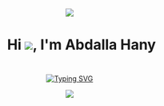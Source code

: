 <!-- Container div to center content -->
<div style="display: flex; justify-content: center; align-items: center; flex-direction: column; height: 100vh;">

  <!--horizontal divider(gradiant)-->
  <img src="https://user-images.githubusercontent.com/73097560/115834477-dbab4500-a447-11eb-908a-139a6edaec5c.gif">

  <!-- Centering the header -->
  <div id="user-content-toc">
<h1 align="center">	  
    <ul align="center">
      <summary>
Hi <img src="https://media.giphy.com/media/hvRJCLFzcasrR4ia7z/giphy.gif" width="40px" style="vertical-align: middle;">, I'm Abdalla Hany</h1>
      </summary>
    </ul>   
  </div>


  <!-- Typing SVG centered -->
  <p align="center">
    <a href="https://git.io/typing-svg"><img src="https://readme-typing-svg.demolab.com?font=Fira+Code&pause=1000&color=D2A306&center=true&vCenter=true&random=false&width=600&lines=Software+Engineer;Fresh+Graduated+Mechatronics+Engineer;Always+learning+new+things;Using+Software+as+a+solution+for+every+Problem" alt="Typing SVG" /></a>
  </p>

  <!--horizontal divider(gradiant)-->
  <img src="https://user-images.githubusercontent.com/73097560/115834477-dbab4500-a447-11eb-908a-139a6edaec5c.gif">
  
</div>

## <img src = "https://i.pinimg.com/originals/3f/7e/4e/3f7e4eff7c96e9fe4b8b4b1ff3f7bdb5.gif" width = 6.5%> About me

<img align="right" src="https://github.com/7oSkaaa/7oSkaaa/blob/main/Images/Right_Side.gif?raw=true" width=30%>

<br><br>
- 👨‍💻 I'm a Software Engineer Interested in `Embedded Bare Metal` and `Embedded linux`.
- :school: I am a `Fresh Graduate Mechatronics Engineer`.
- ✍🏻 I love using Software as a solution for every Problem.
- 🤓 Always learning new things.
- :thinking: I’m currently open for a new `job opportunity`, this is [MY RESUME](https://drive.google.com/file/d/1VBydo3sATCNfcVttpv6WO6KqB7h51ps8/view?usp=sharing).
<br>

 <img src="https://user-images.githubusercontent.com/73097560/115834477-dbab4500-a447-11eb-908a-139a6edaec5c.gif">

## <img src="https://raw.githubusercontent.com/0xAbdulKhalid/0xAbdulKhalid/main/assets/mdImages/handshake.gif" width="10%"> Connect with me
<p align="center">
	  &emsp;
	<a href="mailto:abdallahanyalsaid77@gmail.com"><img img src="https://img.shields.io/badge/Gmail-%23EA4335.svg?style=plastic&logo=Gmail&logoColor=white" alt="Gmail"width="120"/></a>
	  &emsp;
	<a href="https://github.com/abdalla-hany"><img src="https://img.shields.io/badge/github-%23181717.svg?style=plastic&logo=github&logoColor=white" alt="GitHub"width="130"/></a>
	  &emsp;
	<a href="https://wa.me/0201095316011"><img src="https://img.shields.io/badge/whatsapp-%2325D366.svg?style=plastic&logo=whatsapp&logoColor=white" alt="Whatsapp"width="150"/></a>
	  &emsp;
	<a href="https://www.linkedin.com/in/abdalla-hany-00b759205/"><img src="https://img.shields.io/badge/linkedin-%230A66C2.svg?style=plastic&logo=linkedin&logoColor=white" alt="LinkedIn"width="140"/></a>
	  &emsp;
	<a href="https://www.facebook.com/abdallajc8/"><img src="https://img.shields.io/badge/facebook-%231877F2.svg?style=plastic&logo=facebook&logoColor=white" alt="Facebook"width="150"/></a>
	  &emsp;
</p>


## <img src="https://media2.giphy.com/media/QssGEmpkyEOhBCb7e1/giphy.gif?cid=ecf05e47a0n3gi1bfqntqmob8g9aid1oyj2wr3ds3mg700bl&rid=giphy.gif" width ="3%"> My Skills

### <img src = "https://github.com/7oSkaaa/7oSkaaa/blob/main/Images/Programming_Languages.gif?raw=true" width=5%> Programming languages

<p align="center"> 
  &emsp; 
  <a href="https://www.cprogramming.com/" target="_blank"> 
    <img alt="C" src="https://img.shields.io/badge/C%20-%232370ED.svg?style=plastic&logo=c&logoColor=white"width="70"></a> 
  &emsp;
  <a href="https://www.w3schools.com/cpp/" target="_blank"> 
    <img alt="C++" src="https://img.shields.io/badge/C++%20-%2300599C.svg?style=plastic&logo=c%2B%2B&logoColor=white"width="110"></a> 
  &emsp;
   <a href="https://www.python.org" target="_blank">
    <img alt="Python" src="https://img.shields.io/badge/Python%20-%2314354C.svg?style=plastic&logo=python&logoColor=white"width="130"></a>
  &emsp;
   <a href="https://www.rust-lang.org/" target="_blank">
    <img alt="Rust" src="https://img.shields.io/badge/Rust%20-%23EA4335.svg?style=plastic&logo=Rust&logoColor=white"width="110"></a>	
</p>

 ### <img src = "https://github.com/7oSkaaa/7oSkaaa/blob/main/Images/Software_Tools.gif?raw=true" width=5%>  Software & Tools

<p align="center">
    <a href="https://git-scm.com/"><img alt="Git" src="https://img.shields.io/badge/Git%20-%23F05033.svg?style=plastic&logo=git&logoColor=white" width="80"></a>
    &emsp;
    <a href="https://github.com/"><img alt="GitHub" src="https://img.shields.io/badge/github-%23181717.svg?style=plastic&logo=github&logoColor=white" width="120"></a>
    &emsp;
    <a href="https://docs.google.com/"><img alt="Google Sheets" src="https://img.shields.io/badge/Google%20Sheets%20-%2334A853.svg?style=plastic&logo=google%20sheets&logoColor=white" width="190"></a>
    &emsp;
    <a href="https://cmake.org/"><img alt="CMake" src="https://img.shields.io/badge/Cmake-000000?style=plastic&logo=Cmake&logoColor=white" width="120"></a>
    &emsp;
    <a href="https://www.gnu.org/software/make/manual/make.html"><img alt="makefile" src="https://img.shields.io/badge/makefile-025635?style=plastic&logo=GNU%20Make&logoColor=white" width="110"></a>
    &emsp;
    <a href="https://stackoverflow.com/"><img alt="Stack Overflow" src="https://img.shields.io/badge/-Stack%20Overflow-FE7A16?style=plastic&logo=stack-overflow&logoColor=white" width="180"></a>
    &emsp;
    <a href="https://www.geeksforgeeks.org/"><img alt="Geekf For Geeks" src="https://img.shields.io/badge/geeksforgeeks-%230F9D58.svg?style=plastic&logo=geeksforgeeks&logoColor=white" width="180"></a>
    &emsp;
    <a href="https://linuxconfig.org/bash-scripting-tutorial"><img alt="bash script" src="https://img.shields.io/badge/bash%20script-%235586A4.svg?style=plastic&logo=GNU%20Bash&logoColor=white" width="150"></a>
    &emsp;
    <a href="https://www.docker.com/"><img alt="Docker" src="https://img.shields.io/badge/docker-003EC2.svg?&style=plastic&logo=docker&logoColor=white" width="110"></a>
    &emsp;
</p>

 ### <img src="https://community.facer.io/uploads/default/original/3X/8/7/8714404dbc0e26b3989e51cd986d7b3e2ead3c83.gif" width=5%>  Embedded Systems Bare Metal

<p align="center">
   &emsp; 
    <a href="https://www.cprogramming.com/" target="_blank"> 
    <img alt="Embedded C" src="https://img.shields.io/badge/Embedded C%20-%232370ED.svg?style=plastic&logo=c&logoColor=white"width="150"></a> 
    &emsp; 
    <a href="https://www.microchip.com/en-us/products/microcontrollers-and-microprocessors/8-bit-mcus/avr-mcus"><img alt="Atmel Avr" src="https://img.shields.io/badge/Atmel%20AVR-%23F05033.svg?style=plastic&logo=Microchip&logoColor=white" width="120"></a>
    &emsp;
    <a href="https://www.arduino.cc/"><img alt="Arduino" src="https://img.shields.io/badge/Arduino%20-008b8b.svg?style=plastic&logo=arduino&logoColor=white" width="130"></a>
    &emsp;
    <a href="https://www.labcenter.com/"><img alt="Proteus" src="https://img.shields.io/badge/Proteus-00296f?style=plastic&logo=Proteus&logoColor=white" width="120"></a>
    &emsp;
    <a href="https://www.freertos.org/about-RTOS.html"><img alt="RTOS" src="https://img.shields.io/badge/RTOS-00de3b?style=plastic&logo=RTOS&logoColor=white" width="70"></a>
    &emsp;
    <a href="https://www.rohde-schwarz.com/us/products/test-and-measurement/essentials-test-equipment/digital-oscilloscopes/understanding-uart_254524.html#:~:text=UART%20stands%20for%20universal%20asynchronous,and%20receive%20in%20both%20directions."><img alt="UART" src="https://img.shields.io/badge/-UART-FE7A16?style=plastic&logo=UART&logoColor=white" width="70"></a>
    &emsp;
    <a href="https://learn.sparkfun.com/tutorials/i2c/all"><img alt="I2C" src="https://img.shields.io/badge/I2C-000000.svg?style=plastic&logo=I2C&logoColor=white" width="50"></a>
    &emsp;
    <a href="https://learn.sparkfun.com/tutorials/serial-peripheral-interface-spi/all"><img alt="SPI" src="https://img.shields.io/badge/SPI-%230F9D58.svg?style=plastic&logo=SPI&logoColor=white" width="50"></a>
    &emsp;
</p>

 ### <img src="https://media.licdn.com/dms/image/C5612AQG-hSatusSeDg/article-cover_image-shrink_600_2000/0/1610367140269?e=2147483647&v=beta&t=K-VGA1dezt2asOxlOs6oDcbl7SMURmvMbvzH8vXMCvY" width=5%>  Embedded Linux

<p align="center">
   &emsp; 
    <a href="https://www.raspberrypi.org/" target="_blank"> 
    <img alt="Raspberry Pi" src="https://img.shields.io/badge/Raspberry%20Pi-BC001A.svg?style=plastic&logo=Raspberry pi&logoColor=white"width="180"></a> 
    &emsp; 
    <a href="https://www.qemu.org/"><img alt="Qemu" src="https://img.shields.io/badge/Qemu-FF4600.svg?style=plastic&logo=Qemu&logoColor=white" width="120"></a>
    &emsp;
    <a href="https://www.yoctoproject.org/"><img alt="Yocto Project" src="https://img.shields.io/badge/Yocto%20Project-0056DA.svg?style=plastic&logo=yocto&logoColor=white" width="160"></a>
    &emsp;
</p>

 ### <img src="https://encrypted-tbn0.gstatic.com/images?q=tbn:ANd9GcRgA6mlZ4GMDgAfs1JtfKMIadntBjJXBDWV-xUr91-eWiu88KNtd2d5Z7KNMf121Rn9OEQ&usqp=CAU" width=5%>  Testing & Debugging

<p align="center">
   &emsp; 
    <a href="#" target="_blank"> 
    <img alt="Manual Testing" src="https://img.shields.io/badge/Manual%20Testing-9B8100.svg?style=plastic&logo=testing&logoColor=white"width="160"></a> 
    &emsp; 
    <a href="#"><img alt="Unit Testing" src="https://img.shields.io/badge/Unit%20Testing-BC001A.svg?style=plastic&logo=Unit Testing&logoColor=white" width="135"></a>
    &emsp;
    <a href="https://www.sourceware.org/gdb/"><img alt="GDB" src="https://img.shields.io/badge/GDB-585858.svg?style=plastic&logo=gnu&logoColor=white" width="90"></a>
    &emsp;
    <a href="https://valgrind.org/"><img alt="Valgrind" src="https://img.shields.io/badge/Valgrind-E6E900.svg?style=plastic&logo=valgrind&logoColor=white" width="90"></a>
    &emsp;
    <a href="https://www.doxygen.nl/"><img alt="Doxygen" src="https://img.shields.io/badge/Doxygen-FE7A16.svg?style=plastic&logo=Doxygen&logoColor=white" width="130"></a>
    &emsp;
	<a href="https://github.com/google/googletest"><img alt="Google Testing" src="https://img.shields.io/badge/Google%20Testing-0056DA.svg?style=plastic&logo=Google&logoColor=white" width="180"></a>
    &emsp;
</p>

 ### <img src = "https://steemitimages.com/p/9RTqgzgfVW71fTRU48cXncZB7pmyTiTeiZpk4LMMXsJ9m752TZ4t73EEo7HMTcm8w43tPqSBoj?format=match&mode=fit" width=5%> IDEs
 
<p align="center">
  &emsp;
    <a href="https://code.visualstudio.com/"><img alt="Visual Studio Code" src="https://img.shields.io/badge/Visual%20Studio%20Code-0078d7.svg?style=plastic&logo=visual-studio-code&logoColor=white" width="240"></a>
  &emsp;
    <a href="https://www.codeblocks.org/"><img alt="code blocks" src="https://img.shields.io/badge/code%20blocks-%2366595C.svg?&style=plastic&logo=atom&logoColor=white" width="140"></a>
  &emsp;
    <a href="https://www.eclipse.org/downloads/"><img alt="Eclipse" src="https://img.shields.io/badge/eclipse%20ide-%232C2255.svg?&style=plastic&logo=eclipse%20ide&logoColor=white" width="160"/></a>
</p>

 ### <img src = "https://github.com/7oSkaaa/7oSkaaa/blob/main/Images/CP_PS.gif?raw=true" width=5%> Competitive Programming & Problem Solving
 
<p align="center">
  &emsp;
    <a href="https://codeforces.com/"><img alt = "Codeforces" src="https://img.shields.io/badge/codeforces%20-%231F8ACB.svg?style=plastic&logo=codeforces&logoColor=white" width="150"/></a>	
  &emsp;
    <a href="https://leetcode.com/u/abdallahanyalsaid77/"><img alt = "Leetcode" src="https://img.shields.io/badge/leetcode%20-%23FFA116.svg?style=plastic&logo=leetcode&logoColor=black" width="130"/></a>
  &emsp;
    <a href="https://www.hackerrank.com/profile/abdallahanyalsa1"><img alt = "hackerrank" src="https://img.shields.io/badge/hackerrank-%232EC866.svg?style=plastic&logo=hackerrank&logoColor=white" width="150"/></a>
  &emsp;
</p>

 ### <img src = "https://github.com/7oSkaaa/7oSkaaa/blob/main/Images/IDEs.gif?raw=true" width=5%>  Operating Systems
 
 
<p align="center">
  &emsp;
    <a href="https://www.linux.org/"><img src="https://img.shields.io/badge/Linux-FCC624?style=plastic&logo=linux&logoColor=black" width="110"></a>
  &emsp;
    <a href="https://ubuntu.com/"><img src="https://img.shields.io/badge/Ubuntu-E95420?style=plastic&logo=ubuntu&logoColor=white" width="130"></a>
  &emsp;
    <a href="https://www.microsoft.com/en-us/windows?r=1"><img src="https://img.shields.io/badge/Windows-0078D6?style=plastic&logo=windows&logoColor=white" width="140"></a>
  &emsp;
</p>

 <img src="https://user-images.githubusercontent.com/73097560/115834477-dbab4500-a447-11eb-908a-139a6edaec5c.gif">

<p align = "center">
	<a href="https://github.com/piyushsuthar/github-readme-quotes"> <img alt = "Quote" src="https://quotes-github-readme.vercel.app/api?type=horizontal&theme=tokyonight&animation=grow_out_in&quoteCategory=programming">
		
</p>

 <img src="https://user-images.githubusercontent.com/73097560/115834477-dbab4500-a447-11eb-908a-139a6edaec5c.gif">


